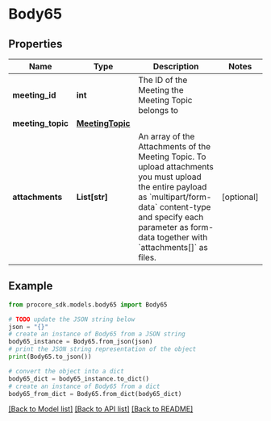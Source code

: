 # Body65


## Properties

Name | Type | Description | Notes
------------ | ------------- | ------------- | -------------
**meeting_id** | **int** | The ID of the Meeting the Meeting Topic belongs to | 
**meeting_topic** | [**MeetingTopic**](MeetingTopic.md) |  | 
**attachments** | **List[str]** | An array of the Attachments of the Meeting Topic. To upload attachments you must upload the entire payload as &#x60;multipart/form-data&#x60; content-type and specify each parameter as form-data together with &#x60;attachments[]&#x60; as files. | [optional] 

## Example

```python
from procore_sdk.models.body65 import Body65

# TODO update the JSON string below
json = "{}"
# create an instance of Body65 from a JSON string
body65_instance = Body65.from_json(json)
# print the JSON string representation of the object
print(Body65.to_json())

# convert the object into a dict
body65_dict = body65_instance.to_dict()
# create an instance of Body65 from a dict
body65_from_dict = Body65.from_dict(body65_dict)
```
[[Back to Model list]](../README.md#documentation-for-models) [[Back to API list]](../README.md#documentation-for-api-endpoints) [[Back to README]](../README.md)


